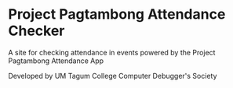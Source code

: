 # Project Pagtambong Attendance Checker

A site for checking attendance in events powered by the Project Pagtambong Attendance App

Developed by UM Tagum College Computer Debugger's Society